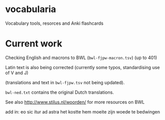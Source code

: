# vocabularia
Vocabulary tools, resorces and Anki flashcards

# Current work
Checking English and macrons to BWL (`bwl-fjpw-macron.tsv`) (up to 401)

Latin text is also being corrected (currently some typos, standardising use of V and J)

(translations and text in `bwl-fjpw.tsv` not being updated).

```bwl-ned.txt``` contains the original Dutch translations.

See also http://www.stilus.nl/woorden/ for more resources on BWL


add in:
eo
sic itur ad astra
het kostte hem moeite zijn woede te bedwingen
